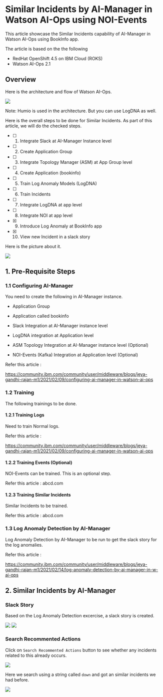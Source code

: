 # Similar Incidents by AI-Manager in Watson AI-Ops using NOI-Events

This article showcase the Similar Incidents capability of AI-Manager in Watson AI-Ops using BookInfo app.

The article is based on the the following

- RedHat OpenShift 4.5 on IBM Cloud (ROKS)
- Watson AI-Ops 2.1

## Overview

Here is the architecture and flow of  Watson AI-Ops.

<img src="images/aimanager-arch-flow.png">

Note: Humio is used in the architecture. But you can use LogDNA as well.

Here is the overall steps to be done for Similar Incidents. As part of this article, we will do the checked steps.

- [ ] 1. Integrate Slack at AI-Manager Instance level
- [ ] 2. Create Application Group
- [ ] 3. Integrate Topology Manager (ASM) at App Group level
- [ ] 4. Create Application (bookinfo)
- [ ] 5. Train Log Anomaly Models (LogDNA)
- [ ] 6. Train Incidents
- [ ] 7. Integrate LogDNA at app level
- [ ] 8. Integrate NOI at app level
- [X] 9. Introduce Log Anomaly at BookInfo app
- [X] 10. View new Incident in a slack story


Here is the picture about it.

<img src="images/similar-incidents-steps.png">


## 1. Pre-Requisite Steps

### 1.1 Configuring AI-Manager

You need to create the following in AI-Manager instance.

- Application Group
- Application called bookinfo
- Slack Integration at AI-Manager instance level
- LogDNA integration at Application level

- ASM Topology Integration at AI-Manager instance level  (Optional)
- NOI-Events (Kafka) Integration at Application level (Optional)

Refer this article : 

https://community.ibm.com/community/user/middleware/blogs/jeya-gandhi-rajan-m1/2021/02/09/configuring-ai-manager-in-watson-ai-ops


### 1.2 Training 

The following trainings to be done.

#### 1.2.1 Training Logs

Need to train Normal logs.  

Refer this article : 

https://community.ibm.com/community/user/middleware/blogs/jeya-gandhi-rajan-m1/2021/02/09/configuring-ai-manager-in-watson-ai-ops

#### 1.2.2 Training Events (Optional)

NOI-Events can be trained. This is an optional step.  

Refer this article : abcd.com

#### 1.2.3 Training Similar Incidents

Similar Incidents to be trained. 

Refer this article : abcd.com

### 1.3 Log Anomaly Detection by AI-Manager 

Log Anomaly Detection by AI-Manager to be run to get the slack story for the log anomalies.

Refer this article : 

https://community.ibm.com/community/user/middleware/blogs/jeya-gandhi-rajan-m1/2021/02/14/log-anomaly-detection-by-ai-manager-in-w-ai-ops


## 2. Similar Incidents by AI-Manager

### Slack Story

Based on the Log Anomaly Detection excercise, a slack story is created. 

<img src="images/slack-1.png">

<img src="images/slack-2.png">

### Search Recommented Actions

Click on `Search Recommented Actions` button to see whether any incidents related to this already occurs.

<img src="images/slack-4.png">

Here we search using a string called `down` and got an similar incidents we had before.

<img src="images/slack-5.png">



